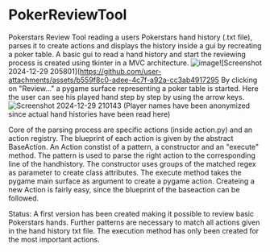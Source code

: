 # PokerReviewTool
Pokerstars Review Tool reading a users Pokerstars hand history (.txt file), parses it to create actions and displays the history inside a gui by recreating a poker table.
A basic gui to read a hand history and start the reviewing process is created using tkinter in a MVC architecture.
![image](https://github.com/user-attachments/assets/069e2968-eb38-420f-a58c-26d561fef6a6)![Screenshot 2024-12-29 205801](https://github.com/user-attachments/assets/b559f8c0-adee-4c7f-a92a-cc3ab4917295
By clicking on "Review..." a pygame surface representing a poker table is started. Here the user can see his played hand step by step by using the arrow keys. 
![Screenshot 2024-12-29 210143](https://github.com/user-attachments/assets/59acc5c8-4999-4211-a724-46c1bffe58a2)
(Player names have been anonymized since actual hand histories have been read here)

Core of the parsing process are specific actions (inside action.py) and an action registry. The blueprint of each action is given by the abstract BaseAction. An Action constist of a pattern, a constructor and an "execute" method. The pattern is used to parse the right action to the corresponding line of the handhistory. The constructor uses groups of the matched regex as parameter to create class attributes. The execute method takes the pygame main surface as argument to create a pygame action. Createing a new Action is fairly easy, since the blueprint of the baseaction can be followed. 

Status:
A first version has been created making it possible to review basic Pokerstars hands. Further patterns are necessary to match all actions given in the hand history txt file. The execution method has only been created for the most important actions. 
